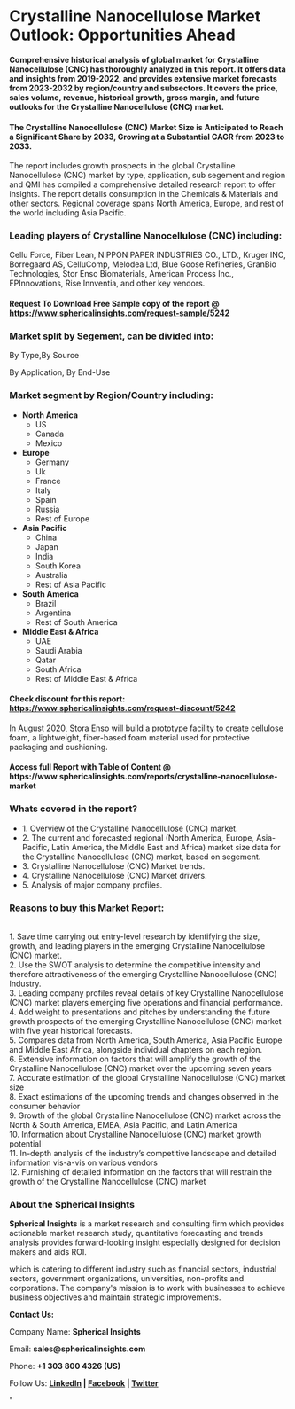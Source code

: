 <h1><strong>Crystalline Nanocellulose Market Outlook: Opportunities Ahead</strong></h1>
<p><strong>Comprehensive historical analysis of global market for Crystalline Nanocellulose (CNC) has thoroughly analyzed in this report. It offers data and insights from 2019-2022, and provides extensive market forecasts from 2023-2032 by region/country and subsectors. It covers the price, sales volume, revenue, historical growth, gross margin, and future outlooks for the Crystalline Nanocellulose (CNC) market.</strong></p>
<h4><strong>The Crystalline Nanocellulose (CNC) Market Size is Anticipated to Reach a Significant Share by 2033, Growing at a Substantial CAGR from 2023 to 2033.</strong></h4>
<p>The report includes growth prospects in the global Crystalline Nanocellulose (CNC) market by type, application, sub segement and region and QMI has compiled a comprehensive detailed research report to offer insights. The report details consumption in the Chemicals &amp; Materials and other sectors. Regional coverage spans North America, Europe, and rest of the world including Asia Pacific.</p>
<h3><strong>Leading players of Crystalline Nanocellulose (CNC) including:</strong></h3>
<p>Cellu Force, Fiber Lean, NIPPON PAPER INDUSTRIES CO., LTD., Kruger INC, Borregaard AS, CelluComp, Melodea Ltd, Blue Goose Refineries, GranBio Technologies, Stor Enso Biomaterials, American Process Inc., FPInnovations, Rise Innventia, and other key vendors.</p>
<h4>Request To Download Free Sample copy of the report @ <a href="https://www.sphericalinsights.com/request-sample/5242">https://www.sphericalinsights.com/request-sample/5242</a></h4>
<h3><strong>Market split by Segement, can be divided into:</strong></h3>
<p>By Type,By Source</p>
<p>By Application, By End-Use</p>
<h3><strong>Market segment by Region/Country including:</strong></h3>
<ul>
<li><strong>North America</strong>
<ul>
<li>US</li>
<li>Canada</li>
<li>Mexico</li>
</ul>
</li>
<li><strong>Europe</strong>
<ul>
<li>Germany</li>
<li>Uk</li>
<li>France</li>
<li>Italy</li>
<li>Spain</li>
<li>Russia</li>
<li>Rest of Europe</li>
</ul>
</li>
<li><strong>Asia Pacific</strong>
<ul>
<li>China</li>
<li>Japan</li>
<li>India</li>
<li>South Korea</li>
<li>Australia</li>
<li>Rest of Asia Pacific</li>
</ul>
</li>
<li><strong>South America</strong>
<ul>
<li>Brazil</li>
<li>Argentina</li>
<li>Rest of South America</li>
</ul>
</li>
<li><strong>Middle East &amp; Africa</strong>
<ul>
<li>UAE</li>
<li>Saudi Arabia</li>
<li>Qatar</li>
<li>South Africa</li>
<li>Rest of Middle East &amp; Africa</li>
</ul>
</li>
</ul>
<h4>Check discount for this report: <a href="https://www.sphericalinsights.com/request-discount/5242">https://www.sphericalinsights.com/request-discount/5242</a></h4>
<p>In August 2020,&nbsp;Stora Enso will build a prototype facility to create cellulose foam, a lightweight, fiber-based foam material used for protective packaging and cushioning.</p>
<h4>Access full Report with Table of Content @ <a>https://www.sphericalinsights.com/reports/crystalline-nanocellulose-market</a></h4>
<h3><strong>Whats covered in the report?</strong></h3>
<ul>
<li>1. Overview of the Crystalline Nanocellulose (CNC) market.</li>
<li>2. The current and forecasted regional (North America, Europe, Asia-Pacific, Latin America, the Middle East and Africa) market size data for the Crystalline Nanocellulose (CNC) market, based on segement.</li>
<li>3. Crystalline Nanocellulose (CNC) Market trends.</li>
<li>4. Crystalline Nanocellulose (CNC) Market drivers.</li>
<li>5. Analysis of major company profiles.</li>
</ul>
<h3><strong>Reasons to buy this Market Report:</strong></h3>
<p><br /> 1. Save time carrying out entry-level research by identifying the size, growth, and leading players in the emerging Crystalline Nanocellulose (CNC) market.<br /> 2. Use the SWOT analysis to determine the competitive intensity and therefore attractiveness of the emerging Crystalline Nanocellulose (CNC) Industry.<br /> 3. Leading company profiles reveal details of key Crystalline Nanocellulose (CNC) market players emerging five operations and financial performance.<br /> 4. Add weight to presentations and pitches by understanding the future growth prospects of the emerging Crystalline Nanocellulose (CNC) market with five year historical forecasts.<br /> 5. Compares data from North America, South America, Asia Pacific Europe and Middle East Africa, alongside individual chapters on each region.<br /> 6. Extensive information on factors that will amplify the growth of the Crystalline Nanocellulose (CNC) market over the upcoming seven years<br /> 7. Accurate estimation of the global Crystalline Nanocellulose (CNC) market size <br /> 8. Exact estimations of the upcoming trends and changes observed in the consumer behavior <br /> 9. Growth of the global Crystalline Nanocellulose (CNC) market across the North &amp; South America, EMEA, Asia Pacific, and Latin America<br /> 10. Information about Crystalline Nanocellulose (CNC) market growth potential<br /> 11. In-depth analysis of the industry&rsquo;s competitive landscape and detailed information vis-a-vis on various vendors<br /> 12. Furnishing of detailed information on the factors that will restrain the growth of the Crystalline Nanocellulose (CNC) market</p>
<h3><strong>About the Spherical Insights</strong></h3>
<p><strong>Spherical Insights</strong> is a market research and consulting firm which provides actionable market research study, quantitative forecasting and trends analysis provides forward-looking insight especially designed for decision makers and aids ROI.</p>
<p>which is catering to different industry such as financial sectors, industrial sectors, government organizations, universities, non-profits and corporations. The company's mission is to work with businesses to achieve business objectives and maintain strategic improvements.</p>
<p><strong>Contact Us:</strong></p>
<p>Company Name: <strong>Spherical Insights</strong></p>
<p>Email: <strong>sales@sphericalinsights.com</strong></p>
<p>Phone: <strong>+1 303 800 4326 (US)</strong></p>
<p>Follow Us: <strong><a href="https://www.linkedin.com/company/spherical-insight/"><u>LinkedIn</u></a> | <a href="https://www.facebook.com/sphericalinsights22"><u>Facebook</u></a> | <a href="https://twitter.com/SInsights_US"><u>Twitter</u></a></strong></p>
<p>"</p>
